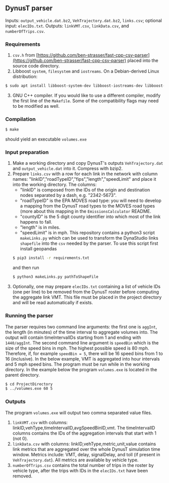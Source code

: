 ## DynusT parser

Inputs: `output_vehicle.dat.bz2`, `VehTrajectory.dat.bz2`,
`links.csv`; optional input: `elecIDs.txt`.  Outputs: `linkVMT.csv`,
`linkData.csv`, and `numberOfTrips.csv`.

### Requirements
1. `csv.h` from
   [https://github.com/ben-strasser/fast-cpp-csv-parser](https://github.com/ben-strasser/fast-cpp-csv-parser)
   placed into the source code directory.
2. Libboost `system`, `filesystem` and `iostreams`.  On a
   Debian-derived Linux distribution:
```bash
$ sudo apt install libboost-system-dev libboost-iostreams-dev libboost-filesystem-dev
```
3. GNU C++ compiler.  If you would like to use a different compiler,
   modify the first line of the `Makefile`.  Some of the compatibility
   flags may need to be modified as well.

### Compilation
```bash
$ make
```
should yield an executable `volumes.exe`

### Input preparation
1. Make a working directory and copy DynusT's outputs
   `VehTrajectory.dat` and `output_vehicle.dat` into it.
   Compress with bzip2.
2. Prepare `links.csv` with a row for each link in the network with
   column names: "linkID","roadTypeID","fips","length","speedLimit"
   and place it into the working directory.  The columns:
   - "linkID" is composed from the IDs of the origin and destination
     nodes separated by a dash, e.g. "2342-5673".
   - "roadTypeID" is the EPA MOVES road type: you will need to develop
      a mapping from the DynusT road types to the MOVES road types
      (more about this mapping in the `EmissionsCalculator` README.
   - "countyID" is the 5 digit county identifier into which most of the
     link happens to fall.
   - "length" is in miles.
   - "speedLimit" is in mph.
   This repository contains a python3 script `makeLinks.py` which can
   be used to transform the DynaStudio links `shapefile` into the
   `csv` needed by the parser.  To use this script first install
   geopandas
   ```bash
   $ pip3 install -r requirements.txt
   ```
   and then run
   ```bash
   $ python3 makeLinks.py pathToShapeFile
   ```
3. Optionally, one may prepare `elecIDs.txt` containing a list of
vehicle IDs (one per line) to be removed from the DynusT roster before
computing the aggregate link VMT.  This file must be placed in the
project directory and will be read automatically if exists.

### Running the parser

The parser requires two command line arguments: the first one is
`aggInt`, the length (in minutes) of the time interval to aggregate
volumes into.  The output will contain timeIntervalIDs starting from 1
and ending with `1440/aggInt`.  The second command line argument is
`speedBin` which is the size of the speed bins in mph.  The highest
possible speed is 80 mph.  Therefore, if, for example `speedBin = 5`,
there will be 16 speed bins from 1 to 16 (inclusive).  In the below
example, VMT is aggregated into hour intervals and 5 mph speed bins.
The program must be run while in the working directory.  In the
example below the program `volumes.exe` is located in the parent
directory.
```bash
$ cd ProjectDirectory
$ ../volumes.exe 60 5
```

### Outputs

The program `volumes.exe` will output two comma separated value files.
1. `linkVMT.csv` with columns:
   linkID,vehType,timeIntervalID,avgSpeedBinID,vmt.  The
   timeIntervalID columns contains the IDs of the aggregation
   intervals that start with 1 (not 0).
2. `linkData.csv` with columns: linkID,vehType,metric,unit,value
   contains link metrics that are aggregated over the whole DynusT
   simulation time window.  Metrics include: VMT, delay, signalDelay,
   and toll (if present in `VehTrajectory.dat`).  All metrics are
   available by vehicle type.
3. `numberOfTrips.csv` contains the total number of trips in the
   roster by vehicle type, after the trips with IDs in the
   `elecIDs.txt` have been removed.
